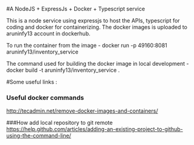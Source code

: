 #A NodeJS + ExpressJs + Docker + Typescript service

This is a node service using expressjs to host the APIs, typescript for coding and docker for 
containerizing. 
The docker images is uploaded to aruninfy13 account in dockerhub.

To run the container from the image - 
docker run -p 49160:8081 aruninfy13/inventory_service

The command used for building the docker image in local development - 
docker build -t aruninfy13/inventory_service .

#Some useful links :
### Useful docker commands 
http://tecadmin.net/remove-docker-images-and-containers/

###How add local repository to git remote
https://help.github.com/articles/adding-an-existing-project-to-github-using-the-command-line/



